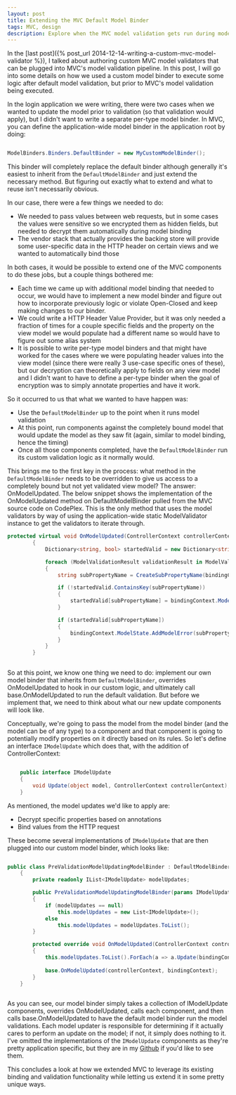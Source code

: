 ```yaml
---
layout: post
title: Extending the MVC Default Model Binder
tags: MVC, design
description: Explore when the MVC model validation gets run during model binding and how can you hook into the binder before then for extension purposes.  
---
```

In the [last post]({% post_url 2014-12-14-writing-a-custom-mvc-model-validator %}), I talked about authoring custom MVC model validators that can be plugged into MVC's model validation pipeline.  In this post, I will go into some details on how we used a custom model binder to execute some logic after default model validation, but prior to MVC's model validation being executed.  

In the login application we were writing, there were two cases when we wanted to update the model prior to validation (so that validation would apply), but I didn't want to write a separate per-type model binder.  In MVC, you can define the application-wide model binder in the application root by doing:

````csharp

ModelBinders.Binders.DefaultBinder = new MyCustomModelBinder();

````

This binder will completely replace the default binder although generally it's easiest to inherit from the `DefaultModelBinder` and just extend the necessary method.  But figuring out exactly what to extend and what to reuse isn't necessarily obvious.  

In our case, there were a few things we needed to do:
- We needed to pass values between web requests, but in some cases the values were sensitive so we encrypted them as hidden fields, but needed to decrypt them automatically during model binding
- The vendor stack that actually provides the backing store will provide some user-specific data in the HTTP header on certain views and we wanted to automatically bind those

In both cases, it would be possible to extend one of the MVC components to do these jobs, but a couple things bothered me:
- Each time we came up with additional model binding that needed to occur, we would have to implement a new model binder and figure out how to incorporate previously logic or violate Open-Closed and keep making changes to our binder.
- We could write a HTTP Header Value Provider, but it was only needed a fraction of times for a couple specific fields and the property on the view model we would populate had a different name so would have to figure out some alias system
- It is possible to write per-type model binders and that might have worked for the cases where we were populating header values into the view model (since there were really 3 use-case specific ones of these), but our decryption can theoretically apply to fields on any view model and I didn't want to have to define a per-type binder when the goal of encryption was to simply annotate properties and have it work. 

So it occurred to us that what we wanted to have happen was:
- Use the `DefaultModelBinder` up to the point when it runs model validation
- At this point, run components against the completely bound model that would update the model as they saw fit (again, similar to model binding, hence the timing)
- Once all those components completed, have the `DefaultModelBinder` run its custom validation logic as it normally would. 

This brings me to the first key in the process:  what method in the `DefaultModelBinder` needs to be overridden to give us access to a completely bound but not yet validated view model?  The answer:  OnModelUpdated.  The below snippet shows the implementation of the OnModelUpdated method on DefaultModelBinder pulled from the MVC source code on CodePlex.  This is the only method that uses the model validators by way of using the application-wide static ModelValidator instance to get the validators to iterate through.  

````csharp
protected virtual void OnModelUpdated(ControllerContext controllerContext, ModelBindingContext bindingContext)
        {
            Dictionary<string, bool> startedValid = new Dictionary<string, bool>(StringComparer.OrdinalIgnoreCase);

            foreach (ModelValidationResult validationResult in ModelValidator.GetModelValidator(bindingContext.ModelMetadata, controllerContext).Validate(null))
            {
                string subPropertyName = CreateSubPropertyName(bindingContext.ModelName, validationResult.MemberName);

                if (!startedValid.ContainsKey(subPropertyName))
                {
                    startedValid[subPropertyName] = bindingContext.ModelState.IsValidField(subPropertyName);
                }

                if (startedValid[subPropertyName])
                {
                    bindingContext.ModelState.AddModelError(subPropertyName, validationResult.Message);
                }
            }
        }
		
````

So at this point, we know one thing we need to do: implement our own model binder that inherits from `DefaultModelBinder`, overrides OnModelUpdated to hook in our custom logic, and ultimately call base.OnModelUpdated to run the default validation.  But before we implement that, we need to think about what our new update components will look like. 

Conceptually, we're going to pass the model from the model binder (and the model can be of any type) to a component and that component is going to potentially modify properties on it directly based on its rules.  So let's define an interface `IModelUpdate` which does that, with the addition of ControllerContext:

````csharp

	public interface IModelUpdate
    {
        void Update(object model, ControllerContext controllerContext);
    }
````

As mentioned, the model updates we'd like to apply are:
- Decrypt specific properties based on annotations
- Bind values from the HTTP request

These become several implementations of `IModelUpdate` that are then plugged into our custom model binder, which looks like:

````csharp

public class PreValidationModelUpdatingModelBinder : DefaultModelBinder
    {
        private readonly IList<IModelUpdate> modelUpdates;

        public PreValidationModelUpdatingModelBinder(params IModelUpdate[] modelUpdates)
        {
            if (modelUpdates == null)
                this.modelUpdates = new List<IModelUpdate>();
            else
                this.modelUpdates = modelUpdates.ToList();
        }      

        protected override void OnModelUpdated(ControllerContext controllerContext, ModelBindingContext bindingContext)
        {
            this.modelUpdates.ToList().ForEach(a => a.Update(bindingContext.Model, controllerContext));           
                
            base.OnModelUpdated(controllerContext, bindingContext);            
        }       
    }    
	
````

As you can see, our model binder simply takes a collection of IModelUpdate components, overrides OnModelUpdated, calls each component, and then calls base.OnModelUpdated to have the default model binder run the model validations.  Each model updater is responsible for determining
if it actually cares to perform an update on the model; if not, it simply does nothing to it.  I've omitted the implementations of the `IModelUpdate` components as they're pretty application specific, but they are in my [Github](https://gist.github.com/dlongest/387d2ce35fb6f45688b8) if you'd like to see them.  

This concludes a look at how we extended MVC to leverage its existing binding and validation functionality while letting us extend it in some pretty unique ways. 



